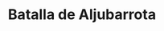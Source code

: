 ﻿---
title: "Batalla de Aljubarrota"
permalink: periodes_322.html
layout: periode
dataInici: 1385-08-14
sidebar: periodes
pares:
  - id: 298
    title: "Baja Edad Media en Europa"
    dataInici: "(1000)"
    dataFi: "(1500)"

fills:
jocsPrincipals:
  - title: "Aljubarrota"
    bggId: 42470

jocsEscenaris:
jocsEpoca:
jocsEpocaEscenaris:
---
